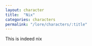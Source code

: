 ```yaml
---
layout: character
title:  "Nix"
categories: characters
permalink: "/lore/characters/:title"
---
```



This is indeed nix